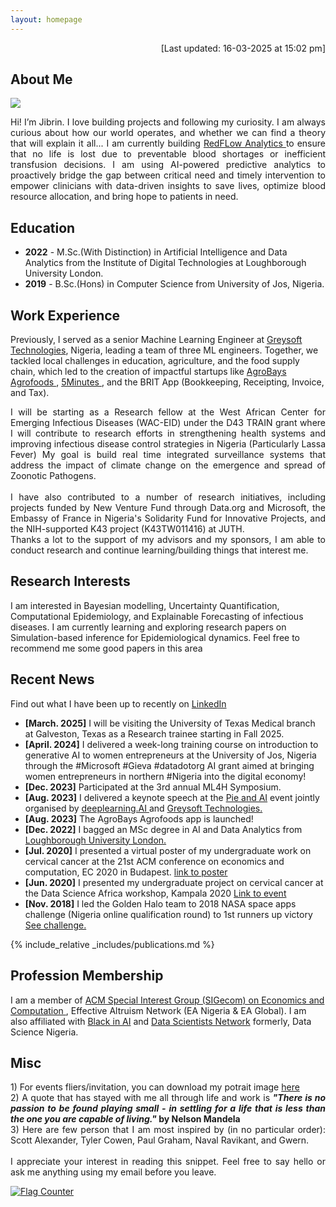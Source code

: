 ```yaml
---
layout: homepage
---
```

<p  align="right">[Last updated: 16-03-2025 at 15:02 pm]</p>

## About Me
<img src="assets/img/wavy.gif">
<p align="justify"> Hi! I’m Jibrin. I love building projects and following my curiosity. I am always curious about how our world operates, and whether we can find a theory that will explain it all... I am currently building <a href="https://Redflow.io">RedFLow Analytics </a> to ensure that no life is lost due to preventable blood shortages or inefficient transfusion decisions. I am using AI-powered predictive analytics to proactively bridge the gap between critical need and timely intervention to empower clinicians with data-driven insights to save lives, optimize blood resource allocation, and bring hope to patients in need. </p>

## Education
- **2022** - M.Sc.(With Distinction) in Artificial Intelligence and Data Analytics from the Institute of Digital Technologies at Loughborough University London. 
- **2019** - B.Sc.(Hons) in Computer Science from University of Jos, Nigeria.

## Work Experience
Previously, I served as a senior Machine Learning Engineer at <a href="https://greysoft.ng">Greysoft Technologies</a>, Nigeria, leading a team of three ML engineers. Together, we tackled local challenges in education, agriculture, and the food supply chain, which led to the creation of impactful startups like  <a href="https://agrobays.com">AgroBays Agrofoods </a>,  <a href="https://app.5minutes.ng">5Minutes </a>, and the BRIT App (Bookkeeping, Receipting, Invoice, and Tax).<br>
<p align="justify"> I will be starting as a Research fellow at the West African Center for Emerging Infectious Diseases (WAC-EID) under the D43 TRAIN grant where I will contribute to research efforts in strengthening health systems and improving infectious disease control strategies in Nigeria (Particularly Lassa Fever) My goal is build real time integrated surveillance systems that address the impact of climate change on the emergence and spread of Zoonotic Pathogens.
<br> <br>
I have also contributed to a number of research initiatives, including projects funded by New Venture Fund through Data.org and Microsoft, the Embassy of France in Nigeria's Solidarity Fund for Innovative Projects, and the NIH-supported K43 project (K43TW011416) at JUTH.
<br>  
Thanks a lot to the support of my advisors and my sponsors, I am able to conduct research and continue learning/building things that interest me.
</p>

## Research Interests

I am interested in Bayesian modelling, Uncertainty Quantification, Computational Epidemiology, and Explainable Forecasting of infectious diseases. I am currently learning and exploring research papers on Simulation-based inference for Epidemiological dynamics. Feel free to recommend me some good papers in this area <br> 

## Recent News 

Find out what I have been up to recently on  <a rel="me" href="https://linkedin.com/in/jbrnjfr">LinkedIn</a>
- **[March. 2025]** I will be visiting the University of Texas Medical branch at Galveston, Texas as a Research trainee starting in Fall 2025.
- **[April. 2024]** I delivered a week-long training course on introduction to generative AI to women entrepreneurs at the University of Jos, Nigeria through the #Microsoft #Gieva #datadotorg AI grant aimed at bringing women entrepreneurs in northern #Nigeria into the digital economy!
- **[Dec. 2023]** Participated at the 3rd annual ML4H Symposium.
- **[Aug. 2023]** I delivered a keynote speech at the <a href="https://www.linkedin.com/feed/update/urn:li:activity:7096848518631366656/ "> Pie and AI</a> event jointly organised by <a href="https://www.deeplearning.ai">deeplearning.AI </a>and <a href="https://greysoft.ng">Greysoft Technologies.</a>
- **[Aug. 2023]** The AgroBays Agrofoods app is launched!
- **[Dec. 2022]** I bagged an MSc degree in AI and Data Analytics from <a href="https://www.lborolondon.ac.uk/study/masters-degrees/artificial-intelligence-data-analytics/"> Loughborough University London. </a>
- **[Jul. 2020]** I presented a virtual poster of my undergraduate work on cervical cancer at the 21st ACM conference on economics and computation, EC 2020 in Budapest. <a href="https://ec20.sigecom.org/program/posters/"> link to poster</a>
- **[Jun. 2020]** I presented my undergraduate project on cervical cancer at the Data Science Africa workshop, Kampala 2020 <a href="https://www.datascienceafrica.org/dsa2020kampala/schedule/#session-paper1">Link to event</a>
- **[Nov. 2018]** I led the Golden Halo team to 2018 NASA space apps challenge (Nigeria online qualification round) to 1st runners up victory <a href="https://2018.spaceappschallenge.org/challenges/what-world-needs-now/health-makes-wealth/teams/golden-halo-1/project/">See challenge.</a>

{% include_relative _includes/publications.md %}

<!--{% include_relative _includes/services.md %} -->
## Profession Membership
I am a member of <a href="http://www.sigecom.org">ACM Special Interest Group (SIGecom) on Economics and Computation </a>, Effective Altruism Network (EA Nigeria & EA Global). I am also affiliated with <a href="https://blackinai.github.io/#/">Black in AI</a> and <a href="https://www.datasciencenigeria.org">Data Scientists Network</a> formerly, Data Science Nigeria.

## Misc
<p align="justify">
1) For events fliers/invitation, you can download my potrait image <a href ="https://raw.githubusercontent.com/jbrnjfr/jbrnjfr.github.io/main/assets/img/IMG_4863.jpeg"> here </a> <br>
2) A quote that has stayed with me all through life and work is <strong><i> "There is no passion to be found playing small - in settling for a life that is less than the one you are capable of living."
</i> by Nelson Mandela</strong> <br>
3) Here are few person that I am most inspired by (in no particular order): Scott Alexander, Tyler Cowen, Paul Graham, Naval Ravikant, and Gwern. <br> <br> 
I appreciate your interest in reading this snippet. Feel free to say hello or ask me anything using my email before you leave.</p>


<a href="https://info.flagcounter.com/wu9a"><img src="https://s01.flagcounter.com/map/wu9a/size_s/txt_000000/border_CCCCCC/pageviews_1/viewers_0/flags_0/" alt="Flag Counter" border="0"></a>

<!-- <script type="text/javascript" id="mapmyvisitors" src="//mapmyvisitors.com/map.js?d=O65DFBEoMMCDyH8PO-ogFgIBijtcz7hMWYIFcurAHSw&cl=ffffff&w=a"></script> -->
